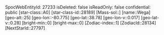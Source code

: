 ﻿---
location: [38.78,-80.775,25]
type: Station
tags:
- astro/Star

---
SpocWebEntityId: 27233
isDeleted: false
isReadOnly: false
confidential: public
[star-class::A0]
[star-class-id::28189]
[Mass-sol::]
[name::Wega]
[geo-alt::25]
[geo-lon::-80.775]
[geo-lat::38.78]
[geo-lon-v::0.017]
[geo-lat-v::0.28]
[bright-min::0]
[bright-max::0]
[Zodiac-index::1]
[ZodiacId::28134]
[NextStarId::27797]

